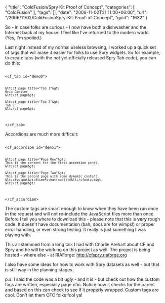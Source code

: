 {
	"title": "ColdFusion/Spry Kit Proof of Concept",
	"categories": [
		"ColdFusion"
	],
	"tags": [],
	"date": "2006-11-02T21:11:00+06:00",
	"url": "/2006/11/02/ColdFusionSpry-Kit-Proof-of-Concept",
	"guid": "1632"
}

So - in case folks are curious - I now have both a dishwasher and the Internet back at my house. I feel like I've returned to the modern world. (Yes, I'm spoiled.)

Last night instead of my normal useless browsing, I worked up a quick set of tags that will make it easier for folks to use Spry widgets. So for example, to create tabs (with the not yet officially released Spry Tab code), you can do this:

<code>
&lt;cf_tab id="demo0"&gt;

	&lt;cf_page title="Tab 1"&gt;
	Orig Ganster
	&lt;/cf_page&gt;
	
	&lt;cf_page title="Tab 2"&gt;
	Tab 2
	&lt;/cf_page&gt;
	
&lt;/cf_tab&gt;
</code>

Accordions are much more difficult:

<code>
&lt;cf_accordion id="demo1"&gt;

	&lt;cf_page title="Page One"&gt;
	This is the content for the first accordion panel.
	&lt;/cf_page&gt;
	
	&lt;cf_page title="Page Two"&gt;
	This is the second page with some dynamic content, &lt;cfoutput&gt;#timeFormat(now())#&lt;/cfoutput&gt;
	&lt;/cf_page&gt;
	
&lt;/cf_accordion&gt;
</code>

<more />

The custom tags are smart enough to know when they have been run once in the request and will not re-include the JavaScript files more than once. Before I tell you where to download this - please note that this is <b>very</b> rough code. It doesn't have documentation (bah, docs are for wimps!) or proper error handling, or even strong testing. It really is just something I was playing with. 

This all stemmed from a long talk I had with Charlie Arehart about CF and Spry and he will be working on this project as well. The project is being hosted - where else - at RIAForge: <a href="http://cfspry.riaforge.org">http://cfspry.riaforge.org</a>

I also have some ideas for how to work with Spry datasets as well - but that is still way in the planning stages.

p.s. I said the code was a bit ugly - and it is - but check out how the custom tags are written, especially page.cfm. Notice how it checks for the parent and based on this can check to see if it properly wrapped. Custom tags are cool. Don't let them CFC folks fool ya!